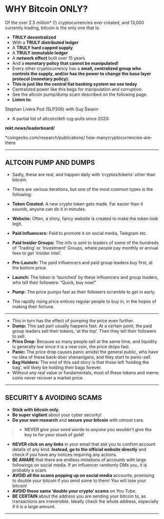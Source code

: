 # WHY Bitcoin ONLY?
Of the over 2.5 million* (!) cryptocurrencies ever created,
and 13,000 currently trading, bitcoin is the only one that is:

* **TRULY decentralized**
* With a **TRULY distributed ledger**
* A **TRULY hard capped supply**
* A **TRULY immutable ledger**
* A **network effect** built over 15 years
* And a **monetary policy that cannot be manipulated!**
* Every other cryptocurrency has a **small, centralized
group who controls the supply, and/or has the
power to change the base layer protocol (monetary
policy).**
* **This is just like the central fiat banking system we
see today**
* Centralized power like this begs for manipulation and
corruption.
* See the altcoin pump/dump scam described on the
following page.
* **Listen to:**

Stephan Livera Pod (SLP306) with Guy Swann

* A partial list of altcoin/defi rug-pulls since 2020:

**rekt.news/leaderboard/**

 *coingecko.com/research/publications/
how-manycryptocurrencies-are-there

---

## ALTCOIN PUMP AND DUMPS
* Sadly, these are real, and happen daily with ‘cryptos/tokens’ other than bitcoin.
* There are various iterations, but one of the most
common types is the following:

* **Token Created:** A new crypto token gets made. Far
easier than it sounds, anyone can do it in minutes.
* **Website:** Often, a shiny, fancy website is created to
make the token look legit.
* **Paid Influencers:** Paid to promote it on social media,
Telegram etc.
* **Paid Insider Groups:** The info is sent to leaders of
some of the hundreds of ‘Trading’ or ‘Investment’
Groups, where people pay monthly or annual fees to
get ‘insider intel’.
* **Pre-Launch:** The paid influencers and paid group leaders buy first, at the bottom price.
* **Launch:** The token is ‘launched’ by these influencers
and group leaders, who tell their followers: ”Quick,
buy now!”
* **Pump:** The price pumps fast as their followers scramble to get in early.
* The rapidly rising price entices regular people to buy
in, in the hopes of making their fortune.

---

* This in turn has the effect of pumping the price
even further.
* **Dump:** This sad part usually happens fast. At a certain
point, the paid group leaders sell their tokens, ‘at the
top’. Then they tell their followers to sell.
* **Price Drop:** Because so many people sell at the
same time, and liquidity is generally low since it is
a new coin, the price drops fast.
* **Panic:** The price drop causes panic amidst the general
public, who have no idea of these back-door shenanigans, and they start to panic-sell.
* **Bag Holders:** The end of this sad story is that those
left ‘holding the bag’, will likely be holding their bags
forever.
* Without any real value or fundamentals, most of these
tokens and meme coins never recover a market
price.

---

## SECURITY & AVOIDING SCAMS
* **Stick with bitcoin only.**
* **Be super vigilant** about your cyber security!
* **Do your own research** and **secure your bitcoin** with
utmost care.

>* **NEVER give your seed words to anyone you
wouldn’t give the key to for your stash of gold!**

* **NEVER click on any links** in your email that ask you
to confirm account details of any kind. **Instead, go
to the official website directly** and check if you have
any notices requiring any actions.
* **BE AWARE** that there are endless imitations of
accounts with large followings on social media. If an
influencer randomly DMs you, it is probably a scam.
* **AVOID all the scams popping up on social media**
accounts, promising to double your bitcoin if you
send some to them! You will lose your bitcoin!
* **AVOID those same ‘double your crypto’ scams** on
You Tube.
* **BE CERTAIN** about the address you are sending your
bitcoin to, as transactions are irreversible. Ideally
check the whole address, especially if it is a large
amount.

---


